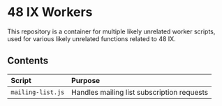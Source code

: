 # 48 IX Workers

This repository is a container for multiple likely unrelated worker scripts, used for various likely unrelated functions related to 48 IX.

## Contents

| Script            | Purpose                                    |
| :---------------- | :----------------------------------------- |
| `mailing-list.js` | Handles mailing list subscription requests |


